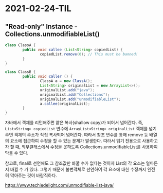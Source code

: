 # 2021-02-24-TIL

## "Read-only" Instance - Collections.unmodifiableList()

```java
class ClassA {
		public void callee (List<String> copiedList) {
				copiedList.remove(0); // This must be banned!
		}
}
```

```java
class ClassB {
		public void caller () {
				ClassA a = new ClassA();
				List<String> originalList = new ArrayList<>();
				originalList.add("java");
				originalList.add("Collections");
				originalList.add("unmodifiableList");
				a.callee(originalList);
		}
}
```

자바에서 객체를 리턴해주면 얕은 복사(shallow copy)가 되어서 넘어간다. 즉, `List<String> copiedList` 변수에 `ArrayList<String> originalList` 객체를 넘겨주면 객체의 주소가 직접 복사되어 넘어간다. 따라서 참조 변수를 통해 remove 등 배열의 요소에 접근하여 수정을 할 수 있는 문제가 발생한다. 따라서 읽기 전용으로 사용하고자 할 때, 외부클래스에서 수정을 못하도록 Collections.unmodifiableList를 사용하여 막을 수 있다.

참고로, final로 선언해도  그 참조값만 바꿀 수가 없다는 것이지 List의 각 요소는 얼마든지 바뀔 수 가 있다. 그렇기 때문에 불변객체로 선언하여 각 요소에 대한 수정까지 완전히 막아주는 것이 바람직하다.

https://www.techiedelight.com/unmodifiable-list-java/